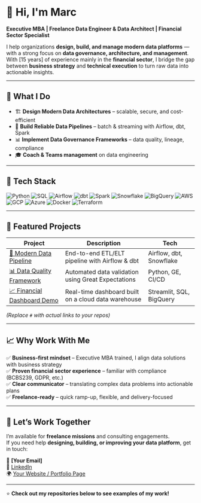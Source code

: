 # 👋 Hi, I'm Marc

**Executive MBA | Freelance Data Engineer & Data Architect | Financial Sector Specialist**

I help organizations **design, build, and manage modern data platforms** — with a strong focus on **data governance, architecture, and management**.  
With [15 years] of experience mainly in the **financial sector**, I bridge the gap between **business strategy** and **technical execution** to turn raw data into actionable insights.

---

## 💼 What I Do

- 🏗️ **Design Modern Data Architectures** – scalable, secure, and cost-efficient  
- 🔄 **Build Reliable Data Pipelines** – batch & streaming with Airflow, dbt, Spark  
- 📊 **Implement Data Governance Frameworks** – data quality, lineage, compliance  
- 🎓 **Coach & Teams management** on data engineering  

---

## 🧰 Tech Stack

![Python](https://img.shields.io/badge/Python-3776AB?logo=python&logoColor=white)
![SQL](https://img.shields.io/badge/SQL-4479A1?logo=postgresql&logoColor=white)
![Airflow](https://img.shields.io/badge/Airflow-017CEE?logo=apacheairflow&logoColor=white)
![dbt](https://img.shields.io/badge/dbt-FF694B?logo=dbt&logoColor=white)
![Spark](https://img.shields.io/badge/Apache%20Spark-E25A1C?logo=apachespark&logoColor=white)
![Snowflake](https://img.shields.io/badge/Snowflake-29B5E8?logo=snowflake&logoColor=white)
![BigQuery](https://img.shields.io/badge/BigQuery-4285F4?logo=googlebigquery&logoColor=white)
![AWS](https://img.shields.io/badge/AWS-FF9900?logo=amazonaws&logoColor=white)
![GCP](https://img.shields.io/badge/GCP-4285F4?logo=googlecloud&logoColor=white)
![Azure](https://img.shields.io/badge/Azure-0078D4?logo=microsoftazure&logoColor=white)
![Docker](https://img.shields.io/badge/Docker-2496ED?logo=docker&logoColor=white)
![Terraform](https://img.shields.io/badge/Terraform-623CE4?logo=terraform&logoColor=white)

---

## 📂 Featured Projects

| Project | Description | Tech |
|--------|-------------|------|
| [🚀 Modern Data Pipeline](#) | End-to-end ETL/ELT pipeline with Airflow & dbt | Airflow, dbt, Snowflake |
| [📊 Data Quality Framework](#) | Automated data validation using Great Expectations | Python, GE, CI/CD |
| [📈 Financial Dashboard Demo](#) | Real-time dashboard built on a cloud data warehouse | Streamlit, SQL, BigQuery |

*(Replace `#` with actual links to your repos)*

---

## 📈 Why Work With Me

✅ **Business-first mindset** – Executive MBA trained, I align data solutions with business strategy  
✅ **Proven financial sector experience** – familiar with compliance (BCBS239, GDPR, etc.)  
✅ **Clear communicator** – translating complex data problems into actionable plans  
✅ **Freelance-ready** – quick ramp-up, flexible, and delivery-focused  

---

## 🤝 Let’s Work Together

I’m available for **freelance missions** and consulting engagements.  
If you need help **designing, building, or improving your data platform**, get in touch:

📧 **[Your Email]**  
🔗 [LinkedIn](https://www.linkedin.com/in/your-linkedin/)  
🌍 [Your Website / Portfolio Page](#)

---
⭐️ **Check out my repositories below to see examples of my work!**
